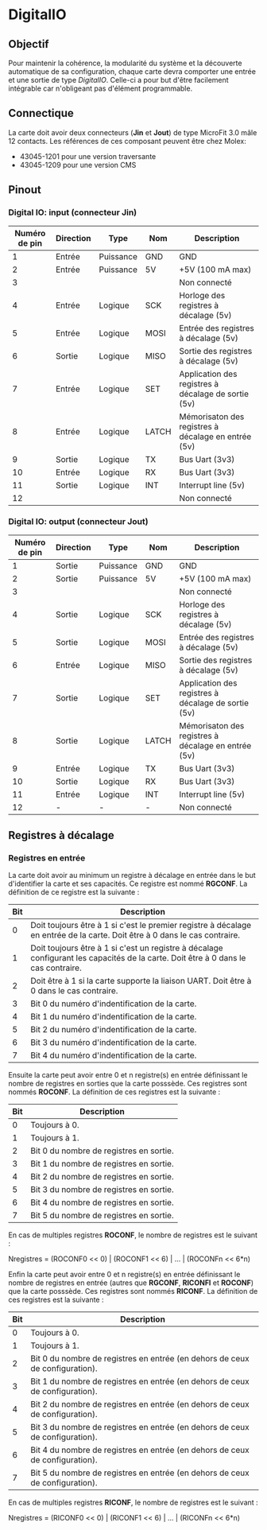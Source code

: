 # DigitalIO

## Objectif

Pour maintenir la cohérence, la modularité du système et la découverte automatique de sa configuration, chaque carte devra comporter une entrée et une sortie de type *DigitalIO*. Celle-ci a pour but d'être facilement intégrable car n'obligeant pas d'élément programmable.

## Connectique

La carte doit avoir deux connecteurs (**Jin** et **Jout**) de type MicroFit 3.0 mâle 12 contacts. Les références de ces composant peuvent être chez Molex:
 - 43045-1201 pour une version traversante
 - 43045-1209 pour une version CMS
 
## Pinout

### Digital IO: input (connecteur Jin)

| Numéro de pin | Direction | Type      | Nom   | Description      |
|---------------|-----------|-----------|-------|------------------|
| 1             | Entrée    | Puissance | GND   | GND              |
| 2             | Entrée    | Puissance | 5V    | +5V (100 mA max) |
| 3             |           |           |       | Non connecté  |
| 4             | Entrée    | Logique   | SCK   | Horloge des registres à décalage (5v) |
| 5             | Entrée    | Logique   | MOSI  | Entrée des registres à décalage  (5v) |
| 6             | Sortie    | Logique   | MISO  | Sortie des registres à décalage  (5v) |
| 7             | Entrée    | Logique   | SET   | Application des registres à décalage de sortie  (5v) |
| 8             | Entrée    | Logique   | LATCH | Mémorisaton des registres à décalage en entrée  (5v) |
| 9             | Sortie    | Logique   | TX    | Bus Uart (3v3)  |
| 10            | Entrée    | Logique   | RX    | Bus Uart (3v3)  |
| 11            | Sortie    | Logique   | INT   | Interrupt line (5v) |
| 12            |           |           |       | Non connecté  |

### Digital IO: output (connecteur Jout)

| Numéro de pin | Direction | Type      | Nom   | Description      |
|---------------|-----------|-----------|-------|------------------|
| 1             | Sortie    | Puissance | GND   | GND              |
| 2             | Sortie    | Puissance | 5V    | +5V (100 mA max) |
| 3             |           |           |       | Non connecté  |
| 4             | Sortie    | Logique   | SCK   | Horloge des registres à décalage (5v) |
| 5             | Sortie    | Logique   | MOSI  | Entrée des registres à décalage  (5v) |
| 6             | Entrée    | Logique   | MISO  | Sortie des registres à décalage  (5v) |
| 7             | Sortie    | Logique   | SET   | Application des registres à décalage de sortie  (5v) |
| 8             | Sortie    | Logique   | LATCH | Mémorisaton des registres à décalage en entrée  (5v) |
| 9             | Entrée    | Logique   | TX    | Bus Uart (3v3)  |
| 10            | Sortie    | Logique   | RX    | Bus Uart (3v3)  |
| 11            | Entrée    | Logique   | INT   | Interrupt line (5v) |
| 12            | -         | -         | -     | Non connecté  |

 ## Registres à décalage
  
 ### Registres en entrée
 
La carte doit avoir au minimum un registre à décalage en entrée dans le but d'identifier la carte et ses capacités. Ce registre est nommé **RGCONF**. La définition de ce registre est la suivante :

| Bit | Description |
|-----|-------------|
| 0   | Doit toujours être à 1 si c'est le premier registre à décalage en entrée de la carte. Doit être à 0 dans le cas contraire. |
| 1   | Doit toujours être à 1 si c'est un registre à décalage configurant les capacités de la carte. Doit être à 0 dans le cas contraire. |
| 2   | Doit être à 1 si la carte supporte la liaison UART. Doit être à 0 dans le cas contraire. |
| 3   | Bit 0 du numéro d'indentification de la carte. |
| 4   | Bit 1 du numéro d'indentification de la carte. |
| 5   | Bit 2 du numéro d'indentification de la carte. |
| 6   | Bit 3 du numéro d'indentification de la carte. |
| 7   | Bit 4 du numéro d'indentification de la carte. |

Ensuite la carte peut avoir entre 0 et n registre(s) en entrée définissant le nombre de registres en sorties que la carte posssède. Ces registres sont nommés **ROCONF**. La définition de ces registres est la suivante :

| Bit | Description |
|-----|-------------|
| 0   | Toujours à 0. |
| 1   | Toujours à 1. |
| 2   | Bit 0 du nombre de registres en sortie. |
| 3   | Bit 1 du nombre de registres en sortie. |
| 4   | Bit 2 du nombre de registres en sortie. |
| 5   | Bit 3 du nombre de registres en sortie. |
| 6   | Bit 4 du nombre de registres en sortie. |
| 7   | Bit 5 du nombre de registres en sortie. |

En cas de multiples registres **ROCONF**, le nombre de registres est le suivant :

Nregistres = (ROCONF0 << 0) | (ROCONF1 << 6) | ... | (ROCONFn << 6*n)

Enfin la carte peut avoir entre 0 et n registre(s) en entrée définissant le nombre de registres en entrée (autres que **RGCONF**, **RICONFI** et **ROCONF**) que la carte posssède. Ces registres sont nommés **RICONF**. La définition de ces registres est la suivante :

| Bit | Description |
|-----|-------------|
| 0   | Toujours à 0. |
| 1   | Toujours à 1. |
| 2   | Bit 0 du nombre de registres en entrée (en dehors de ceux de configuration). |
| 3   | Bit 1 du nombre de registres en entrée (en dehors de ceux de configuration). |
| 4   | Bit 2 du nombre de registres en entrée (en dehors de ceux de configuration). |
| 5   | Bit 3 du nombre de registres en entrée (en dehors de ceux de configuration). |
| 6   | Bit 4 du nombre de registres en entrée (en dehors de ceux de configuration). |
| 7   | Bit 5 du nombre de registres en entrée (en dehors de ceux de configuration). |

En cas de multiples registres **RICONF**, le nombre de registres est le suivant :

Nregistres = (RICONF0 << 0) | (RICONF1 << 6) | ... | (RICONFn << 6*n) 
